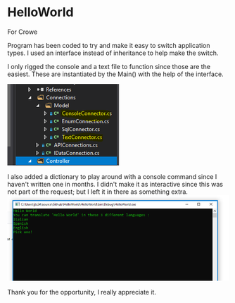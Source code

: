 # HelloWorld
For Crowe

Program has been coded to try and make it easy to switch application types. I used an interface instead of inheritance to help make the switch.

I only rigged the console and a text file to function since those are the easiest. These are instantiated by the Main() with the help of the interface.

 ![](/ExplorerScreenShot.PNG)
 
 
I also added a dictionary to play around with a console command since I haven't written one in months. I didn't make it as interactive since this was not part of the request; but I left it in there as something extra. 
 ![](/Images/Console1.PNG)
 
 
 Thank you for the opportunity, I really appreciate it.
